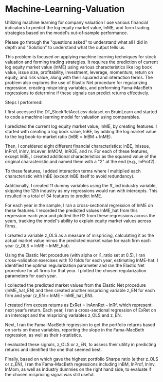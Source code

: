 # Machine-Learning-Valuation
Utilizing machine learning for company valuation I use various financial indicators to predict the log equity market value, lnME, and form trading strategies based on the model's out-of-sample performance.

Please go through the "questions asked" to understand what all I did in depth and "Solution" to understand what the output tells us.

This problem is focused on applying machine learning techniques for stock valuation and forming trading strategies. It requires the prediction of current log equity market value (lnME) using various characteristics like log book value, issue size, profitability, investment, leverage, momentum, return on equity, and risk value, along with their squared and interaction terms. The problem also explores the use of Elastic Net procedure for regularizing regression, creating mispricing variables, and performing Fama-MacBeth regressions to determine if these signals can predict returns effectively.

Steps I performed:

I first accessed the DT_StockRetAcct.csv dataset on BruinLearn and started to code a machine learning model for valuation using comparables.

I predicted the current log equity market value, lnME, by creating features. I started with creating a log book value, lnBE, by adding the log market value to the log book-to-market ratio (lnBE = lnBM + lnME).

Then, I considered eight different financial characteristics: lnBE, lnIssue, lnProf, lnInv, lnLever, lnMOM, lnROE, and rv. For each of these features, except lnBE, I created additional characteristics as the squared value of the original characteristic and named them with a "2" at the end (e.g., lnProf2).

To these features, I added interaction terms where I multiplied each characteristic with lnBE (except lnBE itself to avoid redundancy).

Additionally, I created 11 dummy variables using the ff_ind industry variable, skipping the 12th industry as my regressions would run with intercepts. This resulted in a total of 34 features to predict lnME.

For each year in the sample, I ran a cross-sectional regression of lnME on these features. I recorded the predicted values lnME_hat from this regression each year and plotted the R2 from these regressions across the years, tracking the model's ability to explain equity market values across firms.

I created a variable z_OLS as a measure of mispricing, calculating it as the actual market value minus the predicted market value for each firm each year (z_OLS = lnME – lnME_hat).

Using the Elastic Net procedure (with alpha or l1_ratio set at 0.5), I ran cross-validation exercises with 10 folds for each year, estimating lnME-hat. I identified the optimal regularization parameter and ran the Elastic Net procedure for all firms for that year. I plotted the chosen regularization parameters for each year.

I collected the predicted market values from the Elastic Net procedure (lnME_hat_EN) and then created another mispricing variable z_EN for each firm and year (z_EN = lnME – lnME_hat_EN).

I created firm excess returns as ExRet = lnAnnRet – lnRf, which represent next year’s return. Each year, I ran a cross-sectional regression of ExRet on an intercept and the mispricing variables z_OLS and z_EN.

Next, I ran the Fama-MacBeth regression to get the portfolio returns based on sorts on these variables, reporting the slope in the Fama-MacBeth regression, as well as their t-statistics.

I evaluated these signals, z_OLS or z_EN, to assess their utility in predicting returns and identified the one that seemed best.

Finally, based on which gave the highest portfolio Sharpe ratio (either z_OLS or z_EN), I ran the Fama-MacBeth regressions including lnBM, lnProf, lnInv, lnMom, as well as industry dummies on the right hand side, to evaluate if the chosen mispricing signal was still useful.
